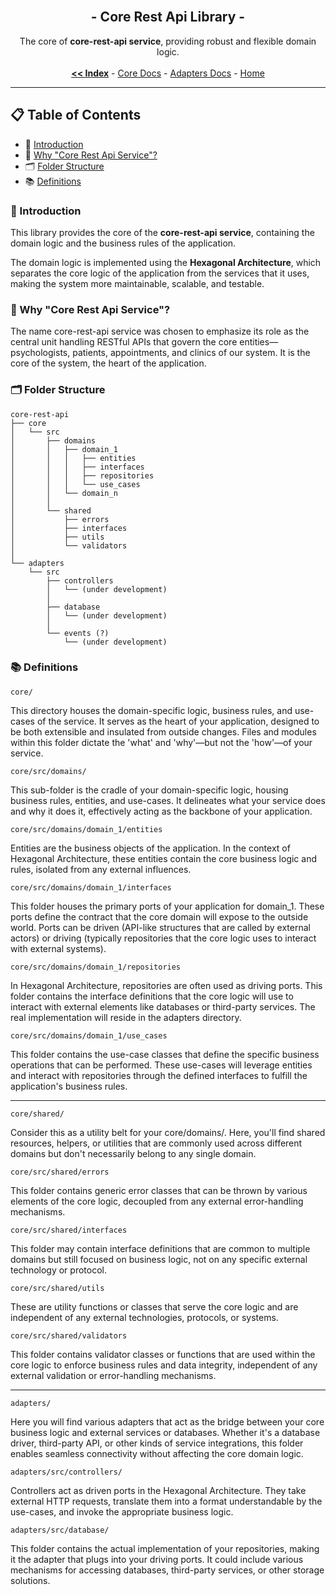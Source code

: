 <br/>
<p align="center">
  <h2 align="center"> - Core Rest Api Library -</h3>

  <p align="center">
    The core of <strong>core-rest-api service</strong>, providing robust and flexible domain logic.
    <br/>
    <br/>
    <a href="https://github.com/ItaloRAmaral/cliniccontrol/tree/main/docs"><strong><< Index</strong></a>
    -
    <a href="https://github.com/ItaloRAmaral/cliniccontrol/tree/main/docs/libs/core-rest-api/core">Core Docs</a>
    -
    <a href="https://github.com/ItaloRAmaral/cliniccontrol/tree/main/docs/libs/core-rest-api/adapters">Adapters Docs</a>
    -
    <a href="https://github.com/ItaloRAmaral/cliniccontrol">Home</a>
  </p>
</p>

---

## 📋 Table of Contents

- 📌 [Introduction](#introduction)
- 🤔 [Why "Core Rest Api Service"?](#why-core-rest-api-service)
- 🗂️ [Folder Structure](#folder-structure)
- 📚 [Definitions](#definitions)

<h3 id="introduction">📌 Introduction</h3>

This library provides the core of the <strong>core-rest-api service</strong>, containing the domain logic and the business rules of the application.

The domain logic is implemented using the <strong>Hexagonal Architecture</strong>, which separates the core logic of the application from the services that it uses, making the system more maintainable, scalable, and testable.

<h3 id="why-core-rest-api-service">🤔 Why "Core Rest Api Service"?</h3>

The name core-rest-api service was chosen to emphasize its role as the central unit handling RESTful APIs that govern the core entities—psychologists, patients, appointments, and clinics of our system. It is the core of the system, the heart of the application.

<h3 id="folder-structure">🗂️ Folder Structure</h3>

```
core-rest-api
├── core
│   └── src
│       ├── domains
│       │   ├── domain_1
│       │   │   ├── entities
│       │   │   ├── interfaces
│       │   │   ├── repositories
│       │   │   └── use_cases
│       │   └── domain_n
│       │
│       └── shared
│           ├── errors
│           ├── interfaces
│           ├── utils
│           └── validators
│
└── adapters
    └── src
        ├── controllers
        │   └── (under development)
        │
        ├── database
        │   └── (under development)
        │
        └── events (?)
            └── (under development)
```

<h3 id="definitions">📚 Definitions</h3>

`core/`

This directory houses the domain-specific logic, business rules, and use-cases of the service. It serves as the heart of your application, designed to be both extensible and insulated from outside changes. Files and modules within this folder dictate the 'what' and 'why'—but not the 'how'—of your service.

`core/src/domains/`

This sub-folder is the cradle of your domain-specific logic, housing business rules, entities, and use-cases. It delineates what your service does and why it does it, effectively acting as the backbone of your application.

`core/src/domains/domain_1/entities`

Entities are the business objects of the application. In the context of Hexagonal Architecture, these entities contain the core business logic and rules, isolated from any external influences.

`core/src/domains/domain_1/interfaces`

This folder houses the primary ports of your application for domain_1. These ports define the contract that the core domain will expose to the outside world. Ports can be driven (API-like structures that are called by external actors) or driving (typically repositories that the core logic uses to interact with external systems).

`core/src/domains/domain_1/repositories`

In Hexagonal Architecture, repositories are often used as driving ports. This folder contains the interface definitions that the core logic will use to interact with external elements like databases or third-party services. The real implementation will reside in the adapters directory.

`core/src/domains/domain_1/use_cases`

This folder contains the use-case classes that define the specific business operations that can be performed. These use-cases will leverage entities and interact with repositories through the defined interfaces to fulfill the application's business rules.

---

`core/shared/`

Consider this as a utility belt for your core/domains/. Here, you'll find shared resources, helpers, or utilities that are commonly used across different domains but don't necessarily belong to any single domain.

`core/src/shared/errors`

This folder contains generic error classes that can be thrown by various elements of the core logic, decoupled from any external error-handling mechanisms.

`core/src/shared/interfaces`

This folder may contain interface definitions that are common to multiple domains but still focused on business logic, not on any specific external technology or protocol.

`core/src/shared/utils`

These are utility functions or classes that serve the core logic and are independent of any external technologies, protocols, or systems.

`core/src/shared/validators`

This folder contains validator classes or functions that are used within the core logic to enforce business rules and data integrity, independent of any external validation or error-handling mechanisms.

---

`adapters/`

Here you will find various adapters that act as the bridge between your core business logic and external services or databases. Whether it's a database driver, third-party API, or other kinds of service integrations, this folder enables seamless connectivity without affecting the core domain logic.

`adapters/src/controllers/`

Controllers act as driven ports in the Hexagonal Architecture. They take external HTTP requests, translate them into a format understandable by the use-cases, and invoke the appropriate business logic.

`adapters/src/database/`

This folder contains the actual implementation of your repositories, making it the adapter that plugs into your driving ports. It could include various mechanisms for accessing databases, third-party services, or other storage solutions.

<!-- ## 🎯 Objectives

- Provide a clear abstraction layer between the domain logic and the application's outer layers. In our case, handle domain logic for psychologists, patients, appointments, and clinics.
- Enable easy testability and extendability.
- Facilitate collaboration among developers by making the code more readable and maintainable.

## 💡 Why Hexagonal Architecture?

- **Isolation:** Keeps the domain logic untainted by side-effects and external dependencies. Ensures that domain logic remains clean, focused, and free from external dependencies.
- **Reusability:** Enables code reuse across various components or even different projects.
- **Testability:** Makes unit and integration testing easier with a decoupled domain logic.
- **Delimitation of boundaries and protection:** Hexagonal architecture establishes clear boundaries and protects the application's business rules. It separates the complexity of the business logic from the technical complexities, allowing developers to identify and work within defined limits.

## 📋 Primary Responsibilities

- **Business Rule Management:** Defines and enforces the rules governing the application's domain.
- **Validation:** Ensures compliance with domain requirements and constraints.
- **Layer Interaction:** Acts as the conduit between the domain logic and application or infrastructure layers, easing communication.

## 🚀 Features

- **Robust Business Rule Management:** The core-rest-api takes charge of defining and implementing domain-specific rules and logic, safeguarding the system's integrity.
- **Comprehensive Validation:** Equipped with a series of validators to confirm that operations are in line with domain policies.
- **Integration Flexibility:** Owing to its Hexagonal Architecture, the core-rest-api can be seamlessly integrated with various layers and services, be it databases, UI, or external services, without compromising the domain logic. -->
